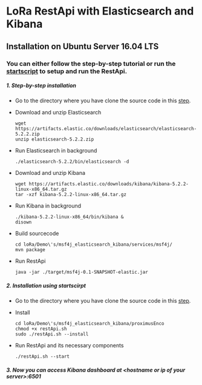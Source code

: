 # LoRa RestApi with Elasticsearch and Kibana

## Installation on Ubuntu Server 16.04 LTS
### You can either follow the step-by-step tutorial or run the [startscript](#startscript) to setup and run the RestApi.

##### 1. Step-by-step installation

* Go to the directory where you have clone the source code in this [step](../../README.md#step2).

* Download and unzip Elasticsearch  
		
    ```shell
    wget https://artifacts.elastic.co/downloads/elasticsearch/elasticsearch-5.2.2.zip
    unzip elasticsearch-5.2.2.zip
    
    ```
* Run Elasticsearch in background

	```shell
	./elasticsearch-5.2.2/bin/elasticsearch -d
	```
* Download and unzip Kibana

	```shell
	wget https://artifacts.elastic.co/downloads/kibana/kibana-5.2.2-linux-x86_64.tar.gz
	tar -xzf kibana-5.2.2-linux-x86_64.tar.gz
	```
* Run Kibana in background

	```shell
	./kibana-5.2.2-linux-x86_64/bin/kibana &
	disown
	```
	
* Build sourcecode

	```shell
	cd loRa/Demo\'s/msf4j_elasticsearch_kibana/services/msf4j/
	mvn package
	```
	
* Run RestApi

	```shell
	java -jar ./target/msf4j-0.1-SNAPSHOT-elastic.jar
	```
	
##### <a name="startscript"></a> 2. Installation using startscirpt

* Go to the directory where you have clone the source code in this [step](../../README.md#step2).

* Install

	```shell
	cd loRa/Demo\'s/msf4j_elasticsearch_kibana/proximusEnco
	chmod +x restApi.sh
	sudo ./restApi.sh --install
	```
* Run RestApi and its necessary components

	```shell
	./restApi.sh --start
	```

##### 3. Now you can access Kibana dashboard at \<hostname or ip of your server>:6501